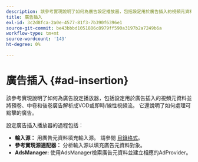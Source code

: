 ```yaml
---
description: 該參考實現說明了如何為廣告設定播放器，包括設定用於廣告插入的視頻元資料並將預卷、中卷和後卷廣告解析成VOD或即時/線性視頻流。 它還說明了如何處理可點擊的廣告。
title: 廣告插入
exl-id: 3c2d8fca-2a0e-4577-81f3-7b390f6396e1
source-git-commit: be43bbbd1051886c8979ff590a3197b2a7249b6a
workflow-type: tm+mt
source-wordcount: '143'
ht-degree: 0%

---
```


# 廣告插入 {#ad-insertion}

該參考實現說明了如何為廣告設定播放器，包括設定用於廣告插入的視頻元資料並將預卷、中卷和後卷廣告解析成VOD或即時/線性視頻流。 它還說明了如何處理可點擊的廣告。

設定廣告插入播放器的過程包括：

* **輸入源：** 用廣告元資料填充輸入源。 請參閱 [目錄格式](../set-up-dev-environment/exploring-code/catalog-format.md)。
* **參考實現源適配器：** 分析輸入源以填充廣告元資料對象。
* **AdsManager:** 使用AdsManager檢索廣告元資料並建立相應的AdProvider。
